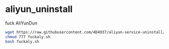 # aliyun_uninstall
fuck AliYunDun
``` bash
wget https://raw.githubusercontent.com/4D4937/aliyun-service-uninstall/master/fuckaly.sh
chmod 777 fuckaly.sh
bash fuckaly.sh
```
